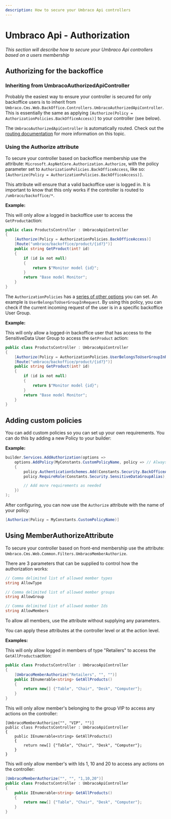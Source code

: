 ```yaml
---
description: How to secure your Umbraco Api controllers
---
```


# Umbraco Api - Authorization

_This section will describe how to secure your Umbraco Api controllers based on a users membership_

## Authorizing for the backoffice

### Inheriting from UmbracoAuthorizedApiController

Probably the easiest way to ensure your controller is secured for only backoffice users is to inherit from `Umbraco.Cms.Web.BackOffice.Controllers.UmbracoAuthorizedApiController`. This is essentially the same as applying `[Authorize(Policy = AuthorizationPolicies.BackOfficeAccess)]` to your controller (see below).

The `UmbracoAuthorizedApiController` is automatically routed. Check out the [routing documentation](../authorized.md) for more information on this topic.

### Using the Authorize attribute

To secure your controller based on backoffice membership use the attribute: `Microsoft.AspNetCore.Authorization.Authorize`, with the policy parameter set to `AuthorizationPolicies.BackOfficeAccess`, like so: `[Authorize(Policy = AuthorizationPolicies.BackOfficeAccess)]`.

This attribute will ensure that a valid backoffice user is logged in. It is important to know that this only works if the controller is routed to `/umbraco/backoffice/*`.

**Example:**

This will only allow a logged in backoffice user to access the `GetProduct`action:

```csharp
public class ProductsController : UmbracoApiController
{
    [Authorize(Policy = AuthorizationPolicies.BackOfficeAccess)]
    [Route("umbraco/backoffice/product/{id?}")]
    public string GetProduct(int? id)
    {
        if (id is not null)
        {
            return $"Monitor model {id}";
        }
        return "Base model Monitor";
    }
}
```

The `AuthorizationPolicies` has a [series of other options](https://apidocs.umbraco.com/v14/csharp/api/Umbraco.Cms.Web.Common.Authorization.AuthorizationPolicies.html) you can set. An example is `UserBelongsToUserGroupInRequest`. By using this policy, you can check if the current incoming request of the user is in a specific backoffice User Group.

**Example:**

This will only allow a logged-in backoffice user that has access to the SensitiveData User Group to access the `GetProduct` action:

```csharp
public class ProductsController : UmbracoApiController
{
    [Authorize(Policy = AuthorizationPolicies.UserBelongsToUserGroupInRequest, Roles = Security.SensitiveDataGroupAlias)]
    [Route("umbraco/backoffice/product/{id?}")]
    public string GetProduct(int? id)
    {
        if (id is not null)
        {
            return $"Monitor model {id}";
        }
        return "Base model Monitor";
    }
}
```

## Adding custom policies

You can add custom policies so you can set up your own requirements. You can do this by adding a new Policy to your builder:

**Example:**

```csharp
builder.Services.AddAuthorization(options =>
    options.AddPolicy(MyConstants.CustomPolicyName, policy => // Always good to use constants
    {
        policy.AuthenticationSchemes.Add(Constants.Security.BackOfficeAuthenticationType); // Default backoffice authentication scheme
        policy.RequireRole(Constants.Security.SensitiveDataGroupAlias); // Add the Sensitive Group as a requirement

        // Add more requirements as needed
    })
);
```

After configuring, you can now use the `Authorize` attribute with the name of your policy:

```csharp
[Authorize(Policy = MyConstants.CustomPolicyName)]
```

## Using MemberAuthorizeAttribute

To secure your controller based on front-end membership use the attribute: `Umbraco.Cms.Web.Common.Filters.UmbracoMemberAuthorize`.

There are 3 parameters that can be supplied to control how the authorization works:

```csharp
// Comma delimited list of allowed member types
string AllowType

// Comma delimited list of allowed member groups
string AllowGroup

// Comma delimited list of allowed member Ids
string AllowMembers
```

To allow all members, use the attribute without supplying any parameters.

You can apply these attributes at the controller level or at the action level.

**Examples:**

This will only allow logged in members of type "Retailers" to access the `GetAllProducts`action:

```csharp
public class ProductsController : UmbracoApiController
{
    [UmbracoMemberAuthorize("Retailers", "", "")]
    public IEnumerable<string> GetAllProducts()
    {
        return new[] {"Table", "Chair", "Desk", "Computer"};
    }
}
```

This will only allow member's belonging to the group VIP to access any actions on the controller:

```
[UmbracoMemberAuthorize("", "VIP", "")]
public class ProductsController : UmbracoApiController
{
    public IEnumerable<string> GetAllProducts()
    {
        return new[] {"Table", "Chair", "Desk", "Computer"};
    }
}
```

This will only allow member's with Ids 1, 10 and 20 to access any actions on the controller:

```csharp
[UmbracoMemberAuthorize("", "", "1,10,20")]
public class ProductsController : UmbracoApiController
{
    public IEnumerable<string> GetAllProducts()
    {
        return new[] {"Table", "Chair", "Desk", "Computer"};
    }
}
```

